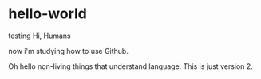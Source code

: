 # hello-world
testing
Hi, Humans 

now i'm studying how to use Github.

Oh hello non-living things that understand language. This is just version 2.
